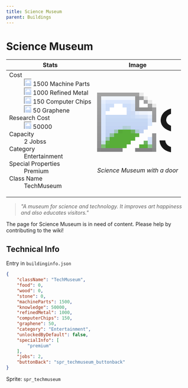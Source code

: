 ```yaml
---
title: Science Museum
parent: Buildings
---
```

# Science Museum

[//]: # (Pre-generated content)
<table><thead><tr><th>Stats</th><th>Image</th></tr></thead><tbody><tr><td><dl><dt>Cost</dt><dd><div class="resource-icon"><img style="object-position: -795px -761px;" src="https://tfe2-wiki.github.io/assets/sprites.png"></div> 1500 Machine Parts<br><div class="resource-icon"><img style="object-position: -795px -775px;" src="https://tfe2-wiki.github.io/assets/sprites.png"></div> 1000 Refined Metal<br><div class="resource-icon"><img style="object-position: -526px -523px;" src="https://tfe2-wiki.github.io/assets/sprites.png"></div> 150 Computer Chips<br><div class="resource-icon"><img style="object-position: -1009px -547px;" src="https://tfe2-wiki.github.io/assets/sprites.png"></div> 50 Graphene</dd><dt>Research Cost</dt><dd><div class="resource-icon"><img style="object-position: -268px -522px;" src="https://tfe2-wiki.github.io/assets/sprites.png"></div> 50000</dd><dt>Capacity</dt><dd>2 Jobss</dd><dt>Category</dt><dd>Entertainment</dd><dt>Special Properties</dt><dd>Premium</dd><dt>Class Name</dt><dd>TechMuseum</dd></dl></td><td><style>.building-image {width: 200px;height: 200px;overflow: hidden;position: relative;}.building-image img {image-rendering: pixelated;object-fit: none;transform: scale(10);transform-origin: left top;position: absolute;left: 0;top: 0;}.resource-image {width: 200px;height: 200px;overflow: hidden;position: relative;}.resource-image img {image-rendering: pixelated;object-fit: none;transform: scale(20);transform-origin: left top;position: absolute;left: 0;top: 0;}.building-icon {width: 20px;height: 20px;overflow: hidden;position: relative;display: inline-block;}.building-icon img {image-rendering: pixelated;object-fit: none;transform: scale(1);transform-origin: left top;position: absolute;left: 0;top: 0;}.resource-icon {width: 20px;height: 20px;overflow: hidden;position: relative;display: inline-block;}.resource-icon img {image-rendering: pixelated;object-fit: none;transform: scale(2);transform-origin: left top;position: absolute;left: 0;top: 0;}</style><div class="building-image"><img style="object-position: -646px -1003px;" src="https://tfe2-wiki.github.io/assets/sprites.png" alt="Science Museum Back"><img style="object-position: -841px -705px;" src="https://tfe2-wiki.github.io/assets/sprites.png" alt="Science Museum"></div><i>Science Museum with a door</i></td></tr></tbody></table><blockquote><i>"A museum for science and technology. It improves art happiness and also educates visitors."</i></blockquote>

The page for Science Museum is in need of content. Please help by contributing to the wiki!

## Technical Info
Entry in `buildinginfo.json`

```json
{
    "className": "TechMuseum",
    "food": 0,
    "wood": 0,
    "stone": 0,
    "machineParts": 1500,
    "knowledge": 50000,
    "refinedMetal": 1000,
    "computerChips": 150,
    "graphene": 50,
    "category": "Entertainment",
    "unlockedByDefault": false,
    "specialInfo": [
        "premium"
    ],
    "jobs": 2,
    "buttonBack": "spr_techmuseum_buttonback"
}
```

Sprite: `spr_techmuseum`

